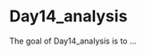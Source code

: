 
# Day14_analysis

<!-- badges: start -->
<!-- badges: end -->

The goal of Day14_analysis is to ...

